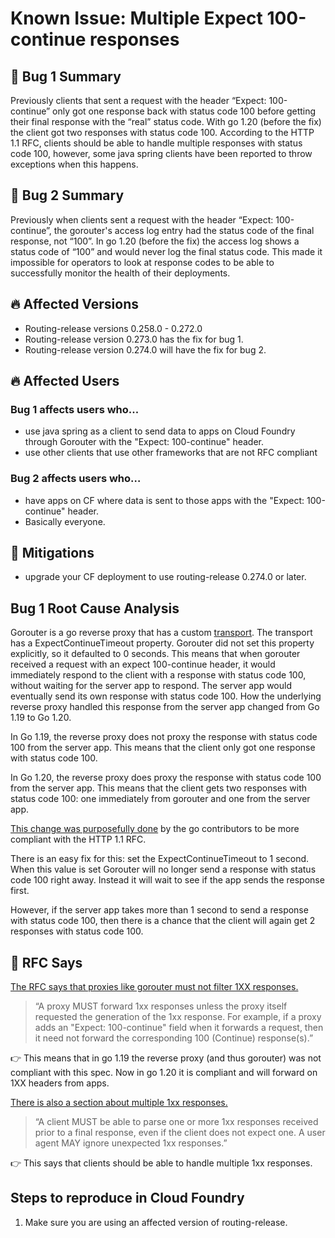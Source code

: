 # Known Issue: Multiple Expect 100-continue responses

## 🐛 Bug 1 Summary
Previously clients that sent a request with the header “Expect: 100-continue” 
only got one response back with status code 100 before getting their final 
response with the “real” status code. With go 1.20 (before the fix) the client got 
two responses with status code 100. According to the HTTP 1.1 RFC, clients 
should be able to handle multiple responses with status code 100, however, 
some java spring clients have been reported to throw exceptions when this happens.

## 🐞 Bug 2 Summary
Previously when clients sent a request with the header “Expect: 100-continue”, 
the gorouter's access log entry had the status code of the final response, 
not “100”. In go 1.20 (before the fix) the access log shows a status code of “100” 
and would never log the final status code. This made it impossible for operators to 
look at response codes to be able to successfully monitor the health of their deployments.

## 🔥 Affected Versions
* Routing-release versions 0.258.0 - 0.272.0
* Routing-release version 0.273.0 has the fix for bug 1.
* Routing-release version 0.274.0 will have the fix for bug 2.

## 🔥 Affected Users
### Bug 1 affects users who...
* use java spring as a client to send data to apps on Cloud Foundry through Gorouter with the "Expect: 100-continue" header.
* use other clients that use other frameworks that are not RFC compliant

### Bug 2 affects users who…
* have apps on CF where data is sent to those apps with the "Expect: 100-continue" header.
* Basically everyone.

## 🔨 Mitigations
* upgrade your CF deployment to use routing-release  0.274.0 or later.

## Bug 1 Root Cause Analysis 
Gorouter is a go reverse proxy that has a custom [transport](https://pkg.go.dev/net/http#Transport). 
The transport has a ExpectContinueTimeout property. 
Gorouter did not set this property explicitly, so it defaulted to 0 seconds. 
This means that when gorouter received a request with an expect 100-continue header, 
it would immediately respond to the client with a response with status code 100, 
without waiting for the server app to respond. 
The server app would eventually send its own response with status code 100. 
How the underlying reverse proxy handled this response from the server app changed from Go 1.19 to Go 1.20.

In Go 1.19, the reverse proxy does not proxy the response with status code 100 
from the server app. This means that the client only got one response with status code 100.

In Go 1.20, the reverse proxy does proxy the response with status code 100 from the server app. 
This means that the client gets two responses with status code 100: one immediately from gorouter 
and one from the server app.

[This change was purposefully done](https://github.com/golang/go/issues/26088) by the go contributors to be more compliant with the HTTP 1.1 RFC.

There is an easy fix for this: set the ExpectContinueTimeout to 1 second. 
When this value is set Gorouter will no longer send a response with status code 100 right away.
Instead it will wait to see if the app sends the response first.

However, if the server app takes more than 1 second to send a response with status code 100,
then there is a chance that the client will again get 2 responses with status code 100.

## 📖 RFC Says
[The RFC says that proxies like gorouter must not filter 1XX responses.]([url](https://datatracker.ietf.org/doc/html/rfc7231#section-6.2))

> “A proxy MUST forward 1xx responses unless the proxy itself requested 
> the generation of the 1xx response.  For example, if a proxy adds an 
> "Expect: 100-continue" field when it forwards a request, then it need 
> not forward the corresponding 100 (Continue) response(s).”

👉 This means that in go 1.19 the reverse proxy (and thus gorouter) 
was not compliant with this spec. Now in go 1.20 it is compliant and will forward on 1XX headers from apps.

[There is also a section about multiple 1xx responses.](https://www.rfc-editor.org/rfc/rfc7231#section-6.2)

> “A client MUST be able to parse one or more 1xx responses received prior
> to a final response, even if the client does not expect one. A user agent
> MAY ignore unexpected 1xx responses.”

👉 This says that clients should be able to handle multiple 1xx responses.

## Steps to reproduce in Cloud Foundry
1. Make sure you are using an affected version of routing-release.
